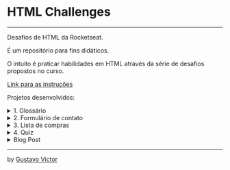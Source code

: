# HTML Challenges 

<hr>


Desafios de HTML da Rocketseat. 

É um repositório para fins didáticos. 

O intuito é praticar habilidades em HTML através da série de desafios propostos no curso. 

<p><a href='https://efficient-sloth-d85.notion.site/Desafios-HTML-ed0f6368d34d44ffab92686b9dc93229' target='_blank'>Link para as instruções</a></p> 

Projetos desenvolvidos: 

<details>
    <summary>1. Glossário</summary>
    <ul>
        <li>Glossário simples em html usando tags como dl, dt e dd</li>
        <li><a href='./glossary.html'>Link da página</a></li>    
    </ul>
</details>

<details>
    <summary>2. Formulário de contato</summary>
    <ul>
        <li>Formulário de contato com nome, email, comentário e assunto</li>
        <li><a href='./contact.html'>Link da página</a></li>    
    </ul>
</details>

<details>
    <summary>3. Lista de compras </summary>
    <ul>
        <li>Lista de compras simples usando checkbox</li>
        <li><a href='./shopping-list.html'>Link da página</a></li>    
    </ul>
</details>

<details>
    <summary>4. Quiz</summary>
    <ul>
        <li>Quiz usando form e lista ordenada</li>
        <li><a href='./quiz.html'>Link da página</a></li>    
    </ul>
</details>

<details>
    <summary>Blog Post</summary>
    <ul>
        <li>Página de post de blog usando tags html semânticas como article e aside</li>
        <li><a href='./blog-post.html'>Link da página</a></li>    
    </ul>
</details>

<hr>

by [Gustavo Victor](https://github.com/Gustavo-Victor)
